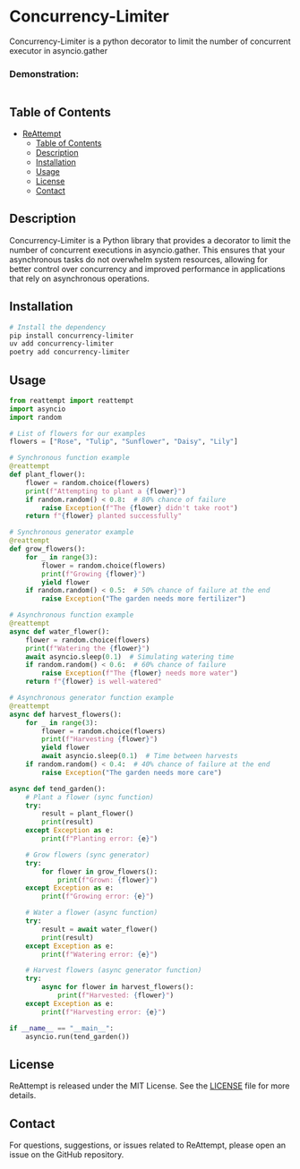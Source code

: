 # Concurrency-Limiter

Concurrency-Limiter is a python decorator to limit the number of concurrent executor in asyncio.gather

### Demonstration:

```python

```

## Table of Contents

- [ReAttempt](#ReAttempt)
  - [Table of Contents](#table-of-contents)
  - [Description](#description)
  - [Installation](#installation)
  - [Usage](#usage)
  - [License](#license)
  - [Contact](#contact)

## Description

Concurrency-Limiter is a Python library that provides a decorator to limit the number of concurrent executions in asyncio.gather. This ensures that your asynchronous tasks do not overwhelm system resources, allowing for better control over concurrency and improved performance in applications that rely on asynchronous operations.

## Installation

```bash
# Install the dependency
pip install concurrency-limiter
uv add concurrency-limiter
poetry add concurrency-limiter
```

## Usage

```python
from reattempt import reattempt
import asyncio
import random

# List of flowers for our examples
flowers = ["Rose", "Tulip", "Sunflower", "Daisy", "Lily"]

# Synchronous function example
@reattempt
def plant_flower():
    flower = random.choice(flowers)
    print(f"Attempting to plant a {flower}")
    if random.random() < 0.8:  # 80% chance of failure
        raise Exception(f"The {flower} didn't take root")
    return f"{flower} planted successfully"

# Synchronous generator example
@reattempt
def grow_flowers():
    for _ in range(3):
        flower = random.choice(flowers)
        print(f"Growing {flower}")
        yield flower
    if random.random() < 0.5:  # 50% chance of failure at the end
        raise Exception("The garden needs more fertilizer")

# Asynchronous function example
@reattempt
async def water_flower():
    flower = random.choice(flowers)
    print(f"Watering the {flower}")
    await asyncio.sleep(0.1)  # Simulating watering time
    if random.random() < 0.6:  # 60% chance of failure
        raise Exception(f"The {flower} needs more water")
    return f"{flower} is well-watered"

# Asynchronous generator function example
@reattempt
async def harvest_flowers():
    for _ in range(3):
        flower = random.choice(flowers)
        print(f"Harvesting {flower}")
        yield flower
        await asyncio.sleep(0.1)  # Time between harvests
    if random.random() < 0.4:  # 40% chance of failure at the end
        raise Exception("The garden needs more care")

async def tend_garden():
    # Plant a flower (sync function)
    try:
        result = plant_flower()
        print(result)
    except Exception as e:
        print(f"Planting error: {e}")

    # Grow flowers (sync generator)
    try:
        for flower in grow_flowers():
            print(f"Grown: {flower}")
    except Exception as e:
        print(f"Growing error: {e}")

    # Water a flower (async function)
    try:
        result = await water_flower()
        print(result)
    except Exception as e:
        print(f"Watering error: {e}")

    # Harvest flowers (async generator function)
    try:
        async for flower in harvest_flowers():
            print(f"Harvested: {flower}")
    except Exception as e:
        print(f"Harvesting error: {e}")

if __name__ == "__main__":
    asyncio.run(tend_garden())
```


## License

ReAttempt is released under the MIT License. See the [LICENSE](LICENSE) file for more details.

## Contact

For questions, suggestions, or issues related to ReAttempt, please open an issue on the GitHub repository.

